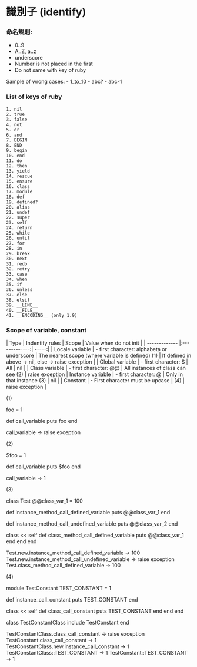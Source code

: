 # 識別子 (identify)
### 命名規則:
  - 0..9
  - A..Z, a..z
  - underscore
  - Number is not placed in the first
  - Do not same with key of ruby

Sample of wrong cases:
    - 1_to_10
    - abc?
    - abc-1

### List of keys of ruby

```
1. nil
2. true
3. false
4. not
5. or
6. and
7. BEGIN
8. END
9. begin
10. end
11. do
12. then
13. yield
14. rescue
15. ensure
16. class
17. module
18. def
19. defined?
20. alias
21. undef
22. super
23. self
24. return
25. while
26. until
27. for
28. in
29. break
30. next
31. redo
32. retry
33. case
34. when
35. if
36. unless
37. else
38. elsif
39. __LINE__
40. __FILE__
41. __ENCODING__ (only 1.9)
```

### Scope of variable, constant

|  Type       |  Indentify rules           | Scope  | Value when do not init |
| ------------- |:-------------:| -----:|
| Locale variable | - first character: alphabeta or underscore | The nearest scope (where variable is defined) (1) | If defined in above → nil, else → raise exception |
| Global variable | - first character: $ | All  | nil |
| Class variable | - first character: @@ | All instances of class can see (2) | raise exception
| Instance variable | - first character: @ | Only in that instance (3) | nil |
| Constant | - First character must be upcase   | (4)  | raise exception  |

(1)

foo = 1

def call_variable
  puts foo
end

call_variable → raise exception

(2)

$foo = 1

def call_variable
  puts $foo
end

call_variable → 1

(3)

class Test
  @@class_var_1 = 100

  def instance_method_call_defined_variable
    puts @@class_var_1
  end

  def instance_method_call_undefined_variable
    puts @@class_var_2
  end

  class << self
    def class_method_call_defined_variable
      puts @@class_var_1
    end
  end
end

Test.new.instance_method_call_defined_variable → 100
Test.new.instance_method_call_undefined_variable → raise exception
Test.class_method_call_defined_variable → 100

(4)

module TestConstant
  TEST_CONSTANT = 1

  def instance_call_constant
    puts TEST_CONSTANT
  end

  class << self
    def class_call_constant
      puts TEST_CONSTANT
    end
  end
end

class TestConstantClass
  include TestConstant
end

TestConstantClass.class_call_constant → raise exception
TestConstant.class_call_constant → 1
TestConstantClass.new.instance_call_constant → 1
TestConstantClass::TEST_CONSTANT → 1
TestConstant::TEST_CONSTANT → 1

